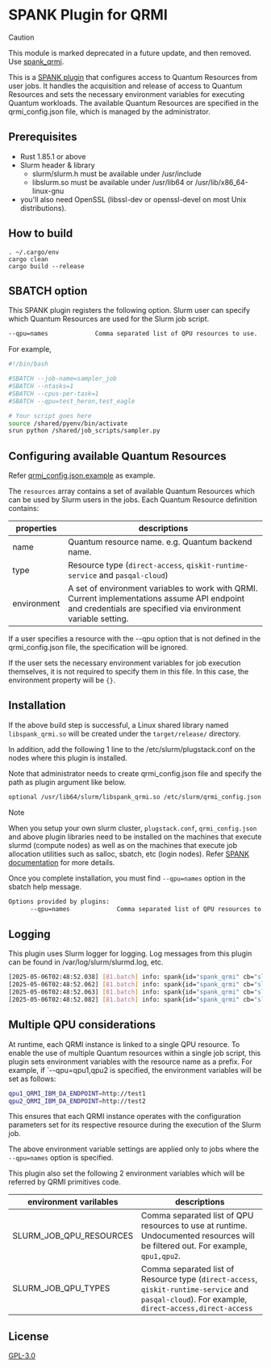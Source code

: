 # SPANK Plugin for QRMI

> [!CAUTION]
> This module is marked deprecated in a future update, and then removed. Use [spank_qrmi](../spank_qrmi).

This is a [SPANK plugin](https://slurm.schedmd.com/spank.html) that configures access to Quantum Resources from user jobs. It handles the acquisition and release of access to Quantum Resources and sets the necessary environment variables for executing Quantum workloads. The available Quantum Resources are specified in the qrmi_config.json file, which is managed by the administrator.
 
## Prerequisites

* Rust 1.85.1 or above
* Slurm header & library
  * slurm/slurm.h must be available under /usr/include
  * libslurm.so must be available under /usr/lib64 or /usr/lib/x86_64-linux-gnu
* you'll also need OpenSSL (libssl-dev or openssl-devel on most Unix distributions).

## How to build

```shell-session
. ~/.cargo/env
cargo clean
cargo build --release
```

## SBATCH option

This SPANK plugin registers the following option. Slurm user can specify which Quantum Resources are used for the Slurm job script.

```bash
--qpu=names             Comma separated list of QPU resources to use.
```

For example,
```bash
#!/bin/bash

#SBATCH --job-name=sampler_job
#SBATCH --ntasks=1
#SBATCH --cpus-per-task=1
#SBATCH --qpu=test_heron,test_eagle

# Your script goes here
source /shared/pyenv/bin/activate
srun python /shared/job_scripts/sampler.py
```

## Configuring available Quantum Resources

Refer [qrmi_config.json.example](./qrmi_config.json.example) as example.

The `resources` array contains a set of available Quantum Resources which can be used by Slurm users in the jobs. Each Quantum Resource definition contains:

| properties | descriptions |
| ---- | ---- |
| name | Quantum resource name. e.g. Quantum backend name. |
| type | Resource type (`direct-access`, `qiskit-runtime-service` and `pasqal-cloud`) |
| environment | A set of environment variables to work with QRMI. Current implementations assume API endpoint and credentials are specified via environment variable setting. |

If a user specifies a resource with the --qpu option that is not defined in the qrmi_config.json file, the specification will be ignored.

If the user sets the necessary environment variables for job execution themselves, it is not required to specify them in this file. In this case, the environment property will be `{}`.

## Installation

If the above build step is successful, a Linux shared library named `libspank_qrmi.so` will be created under the `target/release/` directory. 

In addition, add the following 1 line to the /etc/slurm/plugstack.conf on the nodes where this plugin is installed.

Note that administrator needs to create qrmi_config.json file and specify the path as plugin argument like below.

```bash
optional /usr/lib64/slurm/libspank_qrmi.so /etc/slurm/qrmi_config.json
```

> [!NOTE]
> When you setup your own slurm cluster, `plugstack.conf`, `qrmi_config.json` and above plugin libraries need to be installed on the machines that execute slurmd (compute nodes) as well as on the machines that execute job allocation utilities such as salloc, sbatch, etc (login nodes). Refer [SPANK documentation](https://slurm.schedmd.com/spank.html#SECTION_CONFIGURATION) for more details.

Once you complete installation, you must find `--qpu=names` option in the sbatch help message.

```bash
Options provided by plugins:
      --qpu=names             Comma separated list of QPU resources to use.

```

## Logging

This plugin uses Slurm logger for logging. Log messages from this plugin can be found in /var/log/slurm/slurmd.log, etc.

```bash
[2025-05-06T02:48:52.038] [81.batch] info: spank{id="spank_qrmi" cb="slurm_spank_init_post_opt" ctx="Remote"}: qpu = test_heron, type = IBMDirectAccess env = {
[2025-05-06T02:48:52.062] [81.batch] info: spank{id="spank_qrmi" cb="slurm_spank_init_post_opt" ctx="Remote"}: acquisition token = f3ff05d6-3cd6-402e-b242-fa8d13b9c46e
[2025-05-06T02:48:52.063] [81.batch] info: spank{id="spank_qrmi" cb="slurm_spank_init_post_opt" ctx="Remote"}: qpu = test_eagle, type = IBMDirectAccess env = {
[2025-05-06T02:48:52.082] [81.batch] info: spank{id="spank_qrmi" cb="slurm_spank_init_post_opt" ctx="Remote"}: acquisition token = 48a70138-f8eb-4bf9-ab90-46caa6584e9b
```

## Multiple QPU considerations

At runtime, each QRMI instance is linked to a single QPU resource. To enable the use of multiple Quantum resources within a single job script, this plugin sets environment variables with the resource name as a prefix. For example, if `--qpu=qpu1,qpu2 is specified, the environment variables will be set as follows:

```bash
qpu1_QRMI_IBM_DA_ENDPOINT=http://test1
qpu2_QRMI_IBM_DA_ENDPOINT=http://test2
```

This ensures that each QRMI instance operates with the configuration parameters set for its respective resource during the execution of the Slurm job.

The above environment variable settings are applied only to jobs where the `--qpu=names` option is specified.

This plugin also set the following 2 environment variables which will be referred by QRMI primitives code.

| environment varilables | descriptions |
| ---- | ---- |
| SLURM_JOB_QPU_RESOURCES | Comma separated list of QPU resources to use at runtime. Undocumented resources will be filtered out. For example, `qpu1,qpu2`. |
| SLURM_JOB_QPU_TYPES | Comma separated list of Resource type (`direct-access`, `qiskit-runtime-service` and `pasqal-cloud`). For example, `direct-access,direct-access` |

## License

[GPL-3.0](https://github.com/qiskit-community/spank-plugins/blob/main/LICENSE)
